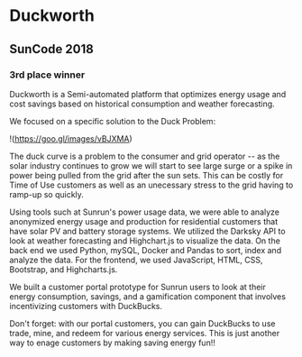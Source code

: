 # Duckworth
## SunCode 2018
### 3rd place winner

Duckworth is a Semi-automated platform that optimizes energy usage and cost savings based on historical consumption and weather forecasting.

We focused on a specific solution to the Duck Problem:

!(https://goo.gl/images/vBJXMA)

The duck curve is a problem to the consumer and grid operator -- as the solar industry continues to grow we will start to see large surge or a spike in power being pulled from the grid after the sun sets. This can be costly for Time of Use customers as well as an unecessary stress to the grid having to ramp-up so quickly. 

Using tools such at Sunrun's power usage data, we were able to analyze anonymized energy usage and production for residential customers that have solar PV and battery storage systems. We utilized the Darksky API to look at weather forecasting and Highchart.js to visualize the data. On the back end we used Python, mySQL, Docker and Pandas to sort, index and analyze the data. For the frontend, we used JavaScript, HTML, CSS, Bootstrap, and Highcharts.js. 

We built a customer portal prototype for Sunrun users to look at their energy consumption, savings, and a gamification component that involves incentivizing customers with DuckBucks.

Don't forget: with our portal customers, you can gain DuckBucks to use trade, mine, and redeem for various energy services. This is just another way to enage customers by making saving energy fun!!



